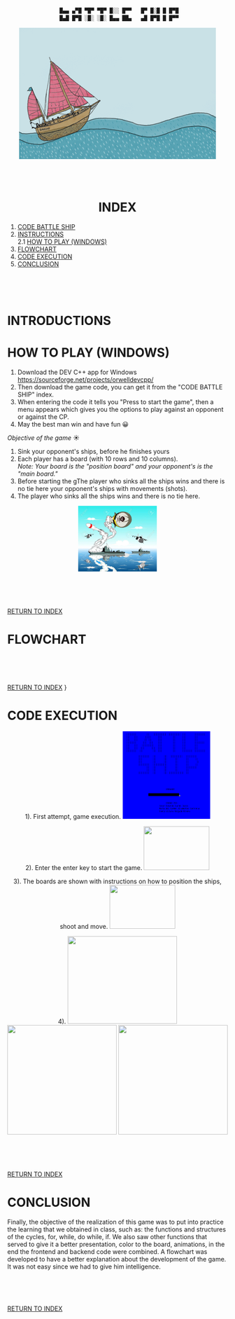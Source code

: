 <div align ="center">  

```c++

 █▄▄ ▄▀█ ▀█▀ ▀█▀ █░░ █▀▀   █▀ █░█ █ █▀█
  █▄█ █▀█ ░█░ ░█░ █▄▄ ██▄   ▄█ █▀█ █ █▀▀ 

```    

</div>
<div align ="center">
<img alt="c++" height="300" src="../imagenes/6uwO.gif"/>
</div>   
<br /><br /><br />  

<div align ="center">  

# INDEX
</div>  

 1. [CODE BATTLE SHIP](main.cpp)
 2. [INSTRUCTIONS](#introductions)  
   2.1 [HOW TO PLAY (WINDOWS)](#how-to-play-windows)    
3. [FLOWCHART](#flowchart)
4. [CODE EXECUTION](#code-execution)
5. [CONCLUSION](#conclusion)    

<br /><br /><br />  

# INTRODUCTIONS  

# HOW TO PLAY (WINDOWS)  
1. Download the DEV C++ app for Windows  
  https://sourceforge.net/projects/orwelldevcpp/  
2. Then download the game code, you can get it from the "CODE BATTLE SHIP" index.  
3. When entering the code it tells you "Press to start the game", then a menu appears which gives you the options to play against an opponent or against the CP.
4. May the best man win and have fun  &#128512;

 
_Objective of the game_  &#9728;  
1. Sink your opponent's ships, before he finishes yours
2. Each player has a board (with 10 rows and 10 columns).  
   _Note: Your board is the "position board" and your opponent's is the "main board."_
3. Before starting the gThe player who sinks all the ships wins and there is no tie here your opponent's ships with movements (shots).
6. The player who sinks all the ships wins and there is no tie here.
  
<div align ="center">
<img alt="age0" height="150" src="../imagenes/BATALLA.PNG"/>
</div>  
 
  <br /><br /><br />  

[RETURN TO INDEX](#index)  

# FLOWCHART   
<br /><br /><br />   

[RETURN TO INDEX](#index)  }

# CODE EXECUTION  
<div align ="center"> 
1). First attempt, game execution.
<img src= "https://github.com/up210439/up210439_CPP/blob/main/imagenes/1.png" height="200" width="200">

2). Enter the enter key to start the game.
<img src= "bbbbbbbbbbbbbbbbbb" height="100" width="150">

3). The boards are shown with instructions on how to position the ships, shoot and move.
<img src= "bbbbbbbbbbbbbbbbbbbbbbbbbbbbbbb" height="100" width="150">

4).
<img src= "bbbbbbbbbbbbbbbbbbbbbbbbbbbb" height="200" width="250">
<img src= "bbbbbbbbbbbbbbbbbbbbbbbbbb" height="250" width="250">
<img src= "bbbbbbbbbbbbbbbbbbbbbbbbbbbb" height="250" width="250">

</div> 


<br /><br /><br />   

[RETURN TO INDEX](#index)  

# CONCLUSION   
Finally, the objective of the realization of this game was to put into practice the learning that we obtained in class, such as: the functions and structures of the cycles, for, while, do while, if. We also saw other functions that served to give it a better presentation, color to the board, animations, in the end the frontend and backend code were combined. A flowchart was developed to have a better explanation about the development of the game.
It was not easy since we had to give him intelligence.   
 
<br /><br /><br />  

[RETURN TO INDEX](#index)

   

